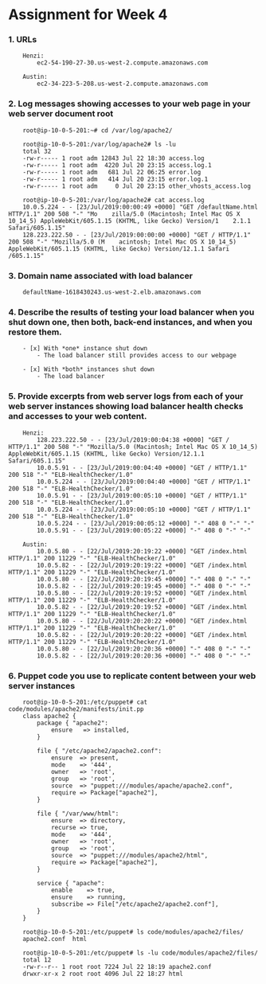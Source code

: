 # Assignment for Week 4

### 1. URLs

		Henzi:
			ec2-54-190-27-30.us-west-2.compute.amazonaws.com
		
		Austin:
			ec2-34-223-5-208.us-west-2.compute.amazonaws.com


### 2. Log messages showing accesses to your web page in your web server document root

		root@ip-10-0-5-201:~# cd /var/log/apache2/
		
		root@ip-10-0-5-201:/var/log/apache2# ls -lu
		total 32
		-rw-r----- 1 root adm 12843 Jul 22 18:30 access.log
		-rw-r----- 1 root adm  4220 Jul 20 23:15 access.log.1
		-rw-r----- 1 root adm   681 Jul 22 06:25 error.log
		-rw-r----- 1 root adm   414 Jul 20 23:15 error.log.1
		-rw-r----- 1 root adm     0 Jul 20 23:15 other_vhosts_access.log
		
		root@ip-10-0-5-201:/var/log/apache2# cat access.log
		10.0.5.224 - - [23/Jul/2019:00:00:49 +0000] "GET /defaultName.html HTTP/1.1" 200 508 "-" "Mo    zilla/5.0 (Macintosh; Intel Mac OS X 10_14_5) AppleWebKit/605.1.15 (KHTML, like Gecko) Version/1    2.1.1 Safari/605.1.15"
		128.223.222.50 - - [23/Jul/2019:00:00:00 +0000] "GET / HTTP/1.1" 200 508 "-" "Mozilla/5.0 (M    acintosh; Intel Mac OS X 10_14_5) AppleWebKit/605.1.15 (KHTML, like Gecko) Version/12.1.1 Safari    /605.1.15"


### 3. Domain name associated with load balancer

		defaultName-1618430243.us-west-2.elb.amazonaws.com


### 4. Describe the results of testing your load balancer when you shut down one, then both, back-end instances, and when you restore them.

		- [x] With *one* instance shut down
			- The load balancer still provides access to our webpage

		- [x] With *both* instances shut down
			- The load balancer
			

### 5. Provide excerpts from web server logs from each of your web server instances showing load balancer health checks and accesses to your web content.

		Henzi:
			128.223.222.50 - - [23/Jul/2019:00:04:38 +0000] "GET / HTTP/1.1" 200 508 "-" "Mozilla/5.0 (Macintosh; Intel Mac OS X 10_14_5) AppleWebKit/605.1.15 (KHTML, like Gecko) Version/12.1.1 Safari/605.1.15"
			10.0.5.91 - - [23/Jul/2019:00:04:40 +0000] "GET / HTTP/1.1" 200 518 "-" "ELB-HealthChecker/1.0"
			10.0.5.224 - - [23/Jul/2019:00:04:40 +0000] "GET / HTTP/1.1" 200 518 "-" "ELB-HealthChecker/1.0"
			10.0.5.91 - - [23/Jul/2019:00:05:10 +0000] "GET / HTTP/1.1" 200 518 "-" "ELB-HealthChecker/1.0"
			10.0.5.224 - - [23/Jul/2019:00:05:10 +0000] "GET / HTTP/1.1" 200 518 "-" "ELB-HealthChecker/1.0"
			10.0.5.224 - - [23/Jul/2019:00:05:12 +0000] "-" 408 0 "-" "-"
			10.0.5.91 - - [23/Jul/2019:00:05:22 +0000] "-" 408 0 "-" "-"

		Austin:
			10.0.5.80 - - [22/Jul/2019:20:19:22 +0000] "GET /index.html HTTP/1.1" 200 11229 "-" "ELB-HealthChecker/1.0"
			10.0.5.82 - - [22/Jul/2019:20:19:22 +0000] "GET /index.html HTTP/1.1" 200 11229 "-" "ELB-HealthChecker/1.0"
			10.0.5.80 - - [22/Jul/2019:20:19:45 +0000] "-" 408 0 "-" "-"
			10.0.5.82 - - [22/Jul/2019:20:19:45 +0000] "-" 408 0 "-" "-"
			10.0.5.80 - - [22/Jul/2019:20:19:52 +0000] "GET /index.html HTTP/1.1" 200 11229 "-" "ELB-HealthChecker/1.0"
			10.0.5.82 - - [22/Jul/2019:20:19:52 +0000] "GET /index.html HTTP/1.1" 200 11229 "-" "ELB-HealthChecker/1.0"
			10.0.5.80 - - [22/Jul/2019:20:20:22 +0000] "GET /index.html HTTP/1.1" 200 11229 "-" "ELB-HealthChecker/1.0"
			10.0.5.82 - - [22/Jul/2019:20:20:22 +0000] "GET /index.html HTTP/1.1" 200 11229 "-" "ELB-HealthChecker/1.0"
			10.0.5.80 - - [22/Jul/2019:20:20:36 +0000] "-" 408 0 "-" "-"
			10.0.5.82 - - [22/Jul/2019:20:20:36 +0000] "-" 408 0 "-" "-"


### 6. Puppet code you use to replicate content between your web server instances

		root@ip-10-0-5-201:/etc/puppet# cat code/modules/apache2/manifests/init.pp 
		class apache2 {
			package { "apache2":
				ensure	 => installed,
			}
		
			file { "/etc/apache2/apache2.conf":
				ensure	=> present,
				mode	=> '444',
				owner	=> 'root',
				group	=> 'root',
				source	=> "puppet:///modules/apache/apache2.conf",
				require	=> Package["apache2"],
			}
		
			file { "/var/www/html":
				ensure	=> directory,
				recurse	=> true,
				mode	=> '444',
				owner	=> 'root',
				group	=> 'root',
				source	=> "puppet:///modules/apache2/html",
				require	=> Package["apache2"],
			}
		
			service { "apache":
				enable    => true,
				ensure    => running,
				subscribe => File["/etc/apache2/apache2.conf"],
			}
		}

		root@ip-10-0-5-201:/etc/puppet# ls code/modules/apache2/files/
		apache2.conf  html
		
		root@ip-10-0-5-201:/etc/puppet# ls -lu code/modules/apache2/files/
		total 12
		-rw-r--r-- 1 root root 7224 Jul 22 18:19 apache2.conf
		drwxr-xr-x 2 root root 4096 Jul 22 18:27 html

